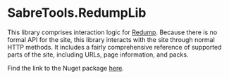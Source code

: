 # SabreTools.RedumpLib

This library comprises interaction logic for [Redump](http://redump.org/). Because there is no formal API for the site, this library interacts with the site through normal HTTP methods. It includes a fairly comprehensive reference of supported parts of the site, including URLs, page information, and packs.

Find the link to the Nuget package [here](https://www.nuget.org/packages/SabreTools.RedumpLib).
